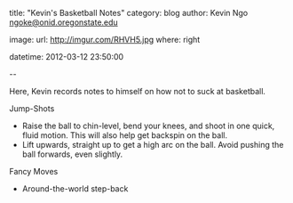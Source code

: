 title: "Kevin's Basketball Notes"
category: blog
author: Kevin Ngo <ngoke@onid.oregonstate.edu>

image:
    url: http://imgur.com/RHVH5.jpg
    where: right

datetime: 2012-03-12 23:50:00

--

Here, Kevin records notes to himself on how not to suck at basketball.

Jump-Shots
- Raise the ball to chin-level, bend your knees, and shoot in one quick, fluid
  motion. This will also help get backspin on the ball.
- Lift upwards, straight up to get a high arc on the ball. Avoid pushing the
  ball forwards, even slightly.

Fancy Moves
- Around-the-world step-back
